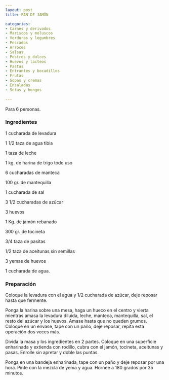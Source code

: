 ```yaml
---
layout: post
title: PAN DE JAMÓN

categories:
- Carnes y derivados
- Mariscos y moluscos
- Verduras y legumbres
- Pescados
- Arroces
- Salsas
- Postres y dulces
- Huevos y lacteos
- Pastas
- Entrantes y bocadillos
- Frutas
- Sopas y cremas
- Ensaladas
- Setas y hongos
 
---
```

Para 6 personas.

<h3>Ingredientes</h3>
1 cucharada de levadura

1 1/2 taza de agua tibia

1 taza de leche

1 kg. de harina de trigo todo uso

6 cucharadas de manteca

100 gr. de mantequilla

1 cucharada de sal

3 1/2 cucharadas de azúcar

3 huevos

1 Kg. de jamón rebanado

300 gr. de tocineta

3/4 taza de pasitas

1/2 taza de aceitunas sin semillas

3 yemas de huevos

1 cucharada de agua.

<h3>Preparación</h3>
Coloque la levadura con el agua y 1/2 cucharada de azúcar, deje reposar hasta que fermente.

Ponga la harina sobre una mesa, haga un hueco en el centro y vierta mientras amasa la levadura diluida, leche, manteca, mantequilla, sal, el resto del azúcar y los huevos. Amase hasta que no queden grumos. Coloque en un envase, tape con un paño, deje reposar, repita esta operación dos veces más.

Divida la masa y los ingredientes en 2 partes. Coloque en una superficie enharinada y extienda con rodillo, cubra con el jamón, tocineta, aceitunas y pasas. Enrolle sin apretar y doble las puntas.

Ponga en una bandeja enharinada, tape con un paño y deje reposar por una hora. Pinte con la mezcla de yema y agua. Hornee a 180 grados por 35 minutos.

